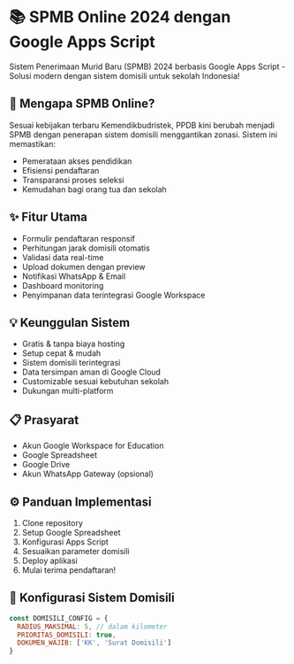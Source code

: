 # 📚 SPMB Online 2024 dengan Google Apps Script

Sistem Penerimaan Murid Baru (SPMB) 2024 berbasis Google Apps Script - Solusi modern dengan sistem domisili untuk sekolah Indonesia!

## 🌟 Mengapa SPMB Online?
Sesuai kebijakan terbaru Kemendikbudristek, PPDB kini berubah menjadi SPMB dengan penerapan sistem domisili menggantikan zonasi. Sistem ini memastikan:
- Pemerataan akses pendidikan
- Efisiensi pendaftaran
- Transparansi proses seleksi
- Kemudahan bagi orang tua dan sekolah

## ✨ Fitur Utama
- Formulir pendaftaran responsif
- Perhitungan jarak domisili otomatis
- Validasi data real-time
- Upload dokumen dengan preview
- Notifikasi WhatsApp & Email
- Dashboard monitoring
- Penyimpanan data terintegrasi Google Workspace

## 💡 Keunggulan Sistem
- Gratis & tanpa biaya hosting
- Setup cepat & mudah
- Sistem domisili terintegrasi
- Data tersimpan aman di Google Cloud
- Customizable sesuai kebutuhan sekolah
- Dukungan multi-platform

## 📋 Prasyarat
- Akun Google Workspace for Education
- Google Spreadsheet
- Google Drive
- Akun WhatsApp Gateway (opsional)

## ⚙️ Panduan Implementasi
1. Clone repository
2. Setup Google Spreadsheet
3. Konfigurasi Apps Script
4. Sesuaikan parameter domisili
5. Deploy aplikasi
6. Mulai terima pendaftaran!

## 🔧 Konfigurasi Sistem Domisili
```javascript
const DOMISILI_CONFIG = {
  RADIUS_MAKSIMAL: 5, // dalam kilometer
  PRIORITAS_DOMISILI: true,
  DOKUMEN_WAJIB: ['KK', 'Surat Domisili']
}

